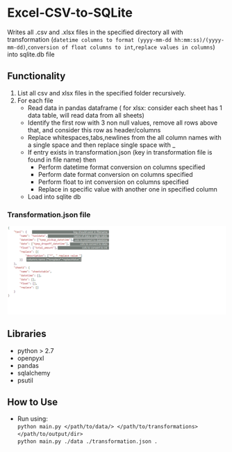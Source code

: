 # Excel-CSV-to-SQLite

Writes all .csv and .xlsx files in the specified directory all with transformation (```datetime columns to format (yyyy-mm-dd hh:mm:ss)/(yyyy-mm-dd)```,```conversion of float columns to int```,```replace values in columns```) into sqlite.db file

## Functionality
1. List all csv and xlsx files in the specified folder recursively.
2. For each file
   - Read data in pandas dataframe ( for xlsx: consider each sheet has 1 data table, will read data from all sheets)
   - Identify the first row with 3 non null values, remove all rows above that, and consider this row as header/columns
   - Replace whitespaces,tabs,newlines from the all column names with a single space and then replace single space with _  
   - If entry exists in transformation.json (key in transformation file is found in file name) then  
     - Perform datetime format conversion on columns specified  
     - Perform date format conversion on columns specified  
     - Perform float to int conversion on columns specified  
     - Replace in specific value with another one in specified column  
   - Load into sqlite db 

### Transformation.json file

![This is an image](images/img1.png)




## Libraries
- python > 2.7
- openpyxl 
- pandas
- sqlalchemy
- psutil

## How to Use
- Run using:  
```python main.py </path/to/data/> </path/to/transformations> </path/to/output/dir>```  
```python main.py ./data ./transformation.json .```
  
